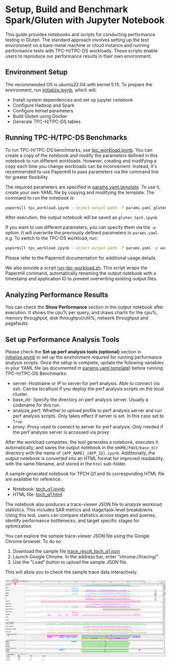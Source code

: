 # Setup, Build and Benchmark Spark/Gluten with Jupyter Notebook

This guide provides notebooks and scripts for conducting performance testing in Gluten. The standard approach involves setting up the test environment on a bare-metal machine or cloud instance and running performance tests with TPC-H/TPC-DS workloads. These scripts enable users to reproduce our performance results in their own environment.

## Environment Setup

The recommended OS is ubuntu22.04 with kernel 5.15. To prepare the environment, run [initialize.ipynb](./initialize.ipynb), which will:

- Install system dependencies and set up jupyter notebook
- Configure Hadoop and Spark
- Configure kernel parameters
- Build Gluten using Docker
- Generate TPC-H/TPC-DS tables

## Running TPC-H/TPC-DS Benchmarks

To run TPC-H/TPC-DS benchmarks, use [tpc_workload.ipynb](./tpc_workload.ipynb). You can create a copy of the notebook and modify the parameters defined in this notebook to run different workloads. However, creating and modifying a copy each time you change workloads can be inconvenient. Instead, it's recommended to use Papermill to pass parameters via the command line for greater flexibility.

The required parameters are specified in [params.yaml.template](./params.yaml.template). To use it, create your own YAML file by copying and modifying the template. The command to run the notebook is:

```bash
papermill tpc_workload.ipynb --inject-output-path -f params.yaml gluten_tpch.ipynb
```
After execution, the output notebook will be saved as `gluten_tpch.ipynb`.

If you want to use different parameters, you can specify them via the `-p` option. It will overwrite the previously defined parameters in `params.yaml`. e.g. To switch to the TPC-DS workload, run:

```bash
papermill tpc_workload.ipynb --inject-output-path -f params.yaml -p workoad tpcds gluten_tpcds.ipynb
```

Please refer to the Papermill documentation for additional usage details.

We also provide a script [run-tpc-workload.sh](./run-tpc-workload.sh). This script wraps the Papermill command, automatically renaming the output notebook with a timestamp and application ID to prevent overwriting existing output files.

## Analyzing Performance Results

You can check the **Show Performance** section in the output notebook after execution. It shows the cpu% per query, and draws charts for the cpu%, memory throughput, disk throughput/util%, network throughput and pagefaults.

## Set up Performance Analysis Tools

Please check the **Set up perf analysis tools (optional)** section in [initialize.ipynb](./initialize.ipynb) to set up the environment required for running performance analysis scripts. Once the setup is complete, update the following variables in your YAML file (as documented in [params.yaml.template](./params.yaml.template)) before running TPC-H/TPC-DS Benchmarks:

- server: Hostname or IP to server for perf analysis. Able to connect via ssh. Can be localhost if you deploy the perf analysis scripts on the local cluster.
- base_dir: Specify the directory on perf analysis server. Usually a codename for this run.
- analyze_perf: Whether to upload profile to perf analysis server and run perf analysis scripts. Only takes effect if server is set. In this case set to `True`
- proxy: Proxy used to connect to server for perf analysis. Only needed if the perf analysis server is accessed via proxy.

After the workload completes, the tool generates a notebook, executes it automatically, and saves the output notebook in the `$HOME/PAUS/base_dir` directory with the name of `[APP_NAME]_[APP_ID].ipynb`. Additionally, the output notebook is converted into an HTML format for improved readability, with the same filename, and stored in the `html` sub-folder.

A sample generated notebook for TPCH Q1 and its corresponding HTML file are available for reference:
- Notebook: [tpch_q1.ipynb](./sample/tpch_q1.ipynb)
- HTML file: [tpch_q1.html](./sample/tpch_q1.html)

The notebook also produces a trace-viewer JSON file to analyze workload statistics. This includes SAR metrics and stage/task-level breakdowns. Using this tool, users can compare statistics across stages and queries, identify performance bottlenecks, and target specific stages for optimization.

You can explore the sample trace-viewer JSON file using the Google Chrome browser. To do so: 

1. Download the sample file [trace_result_tpch_q1.json](./sample/trace_result_tpch_q1.json)
2. Launch Google Chrome. In the address bar, enter "chrome://tracing/".
3. Use the "Load" button to upload the sample JSON file.

This will allow you to check the sample trace data interactively.

![trace-result-tpch-q1](./sample/Trace-viewer.png)
